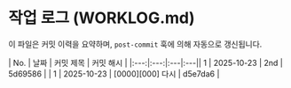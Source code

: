# 작업 로그 (WORKLOG.md)

이 파일은 커밋 이력을 요약하며, `post-commit` 훅에 의해 자동으로 갱신됩니다.

| No. | 날짜 | 커밋 제목 | 커밋 해시 |
|:---:|:---:|:---|:---|| 1 | 2025-10-23 | 2nd | 5d69586 |
| 1 | 2025-10-23 | [0000][000] 다시 | d5e7da6 |
